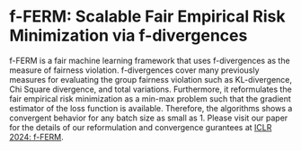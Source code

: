 # f-FERM: Scalable Fair Empirical Risk Minimization via f-divergences
f-FERM is a fair machine learning framework that uses f-divergences as the measure of fairness violation. f-divergences cover many previously measures for evaluating the group fairness violation such as KL-divergence, Chi Square divergence, and total variations. Furthermore, it reformulates the fair empirical risk minimization as a min-max problem such that the gradient estimator of the loss function is available. Therefore, the algorithms shows a convergent behavior for any batch size as small as 1. Please visit our paper for the details of our reformulation and convergence gurantees at [ICLR 2024: f-FERM](https://openreview.net/pdf?id=s90VIdza2K).       
